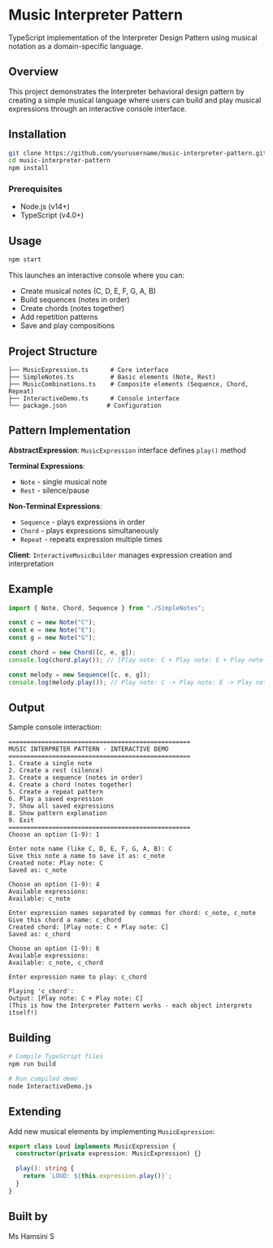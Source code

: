 # Music Interpreter Pattern

TypeScript implementation of the Interpreter Design Pattern using musical notation as a domain-specific language.

## Overview

This project demonstrates the Interpreter behavioral design pattern by creating a simple musical language where users can build and play musical expressions through an interactive console interface.

## Installation

```bash
git clone https://github.com/yourusername/music-interpreter-pattern.git
cd music-interpreter-pattern
npm install
```

### Prerequisites

- Node.js (v14+)
- TypeScript (v4.0+)

## Usage

```bash
npm start
```

This launches an interactive console where you can:

- Create musical notes (C, D, E, F, G, A, B)
- Build sequences (notes in order)
- Create chords (notes together)
- Add repetition patterns
- Save and play compositions

## Project Structure

```
├── MusicExpression.ts      # Core interface
├── SimpleNotes.ts          # Basic elements (Note, Rest)
├── MusicCombinations.ts    # Composite elements (Sequence, Chord, Repeat)
├── InteractiveDemo.ts      # Console interface
└── package.json           # Configuration
```

## Pattern Implementation

**AbstractExpression**: `MusicExpression` interface defines `play()` method

**Terminal Expressions**:

- `Note` - single musical note
- `Rest` - silence/pause

**Non-Terminal Expressions**:

- `Sequence` - plays expressions in order
- `Chord` - plays expressions simultaneously
- `Repeat` - repeats expression multiple times

**Client**: `InteractiveMusicBuilder` manages expression creation and interpretation

## Example

```typescript
import { Note, Chord, Sequence } from "./SimpleNotes";

const c = new Note("C");
const e = new Note("E");
const g = new Note("G");

const chord = new Chord([c, e, g]);
console.log(chord.play()); // [Play note: C + Play note: E + Play note: G]

const melody = new Sequence([c, e, g]);
console.log(melody.play()); // Play note: C -> Play note: E -> Play note: G
```

## Output

Sample console interaction:

```
==================================================
MUSIC INTERPRETER PATTERN - INTERACTIVE DEMO
==================================================
1. Create a single note
2. Create a rest (silence)
3. Create a sequence (notes in order)
4. Create a chord (notes together)
5. Create a repeat pattern
6. Play a saved expression
7. Show all saved expressions
8. Show pattern explanation
9. Exit
==================================================
Choose an option (1-9): 1

Enter note name (like C, D, E, F, G, A, B): C
Give this note a name to save it as: c_note
Created note: Play note: C
Saved as: c_note

Choose an option (1-9): 4
Available expressions:
Available: c_note

Enter expression names separated by commas for chord: c_note, c_note
Give this chord a name: c_chord
Created chord: [Play note: C + Play note: C]
Saved as: c_chord

Choose an option (1-9): 6
Available expressions:
Available: c_note, c_chord

Enter expression name to play: c_chord

Playing 'c_chord':
Output: [Play note: C + Play note: C]
(This is how the Interpreter Pattern works - each object interprets itself!)
```

## Building

```bash
# Compile TypeScript files
npm run build

# Run compiled demo
node InteractiveDemo.js
```

## Extending

Add new musical elements by implementing `MusicExpression`:

```typescript
export class Loud implements MusicExpression {
  constructor(private expression: MusicExpression) {}

  play(): string {
    return `LOUD: ${this.expression.play()}`;
  }
}
```

## Built by

Ms Hamsini S
